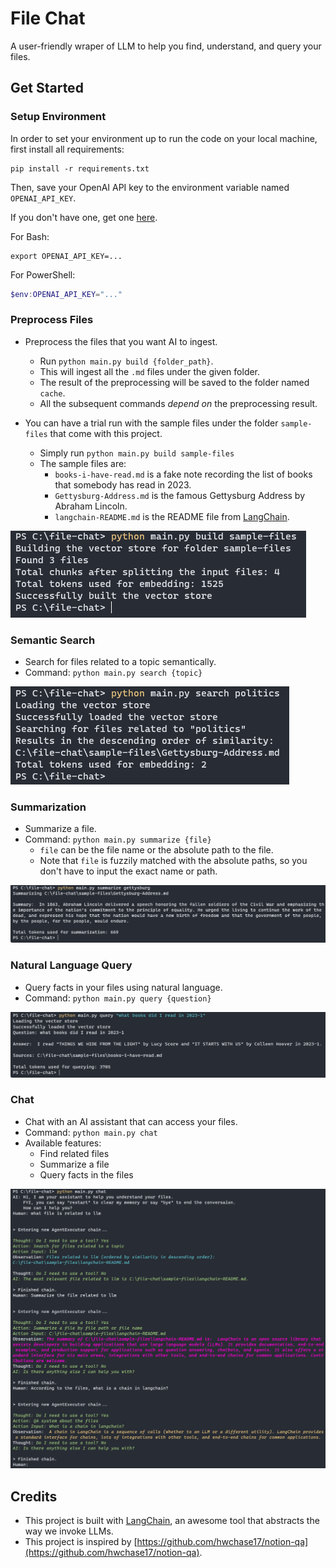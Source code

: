 # File Chat

A user-friendly wraper of LLM to help you find, understand, and query your files.

## Get Started
### Setup Environment

In order to set your environment up to run the code on your local machine, first install all requirements:

```shell
pip install -r requirements.txt
```

Then, save your OpenAI API key to the environment variable named `OPENAI_API_KEY`.

If you don't have one, get one [here](https://beta.openai.com/playground).

For Bash:

```shell
export OPENAI_API_KEY=...
```

For PowerShell:

```powershell
$env:OPENAI_API_KEY="..."
```

### Preprocess Files
- Preprocess the files that you want AI to ingest.
  - Run `python main.py build {folder_path}`.
  - This will ingest all the `.md` files under the given folder.
  - The result of the preprocessing will be saved to the folder named `cache`.
  - All the subsequent commands *depend on* the preprocessing result.

- You can have a trial run with the sample files under the folder `sample-files` that come with this project.
  - Simply run `python main.py build sample-files`
  - The sample files are:
    - `books-i-have-read.md` is a fake note recording the list of books that somebody has read in 2023.
    - `Gettysburg-Address.md` is the famous Gettysburg Address by Abraham Lincoln.
    - `langchain-README.md` is the README file from [LangChain](https://github.com/hwchase17/langchain).

![screenshot of preprocessing sample files](docs/images/build.png)

### Semantic Search
- Search for files related to a topic semantically.
- Command: `python main.py search {topic}`

![screenshot of semantically search for files related to "politics"](docs/images/search.png)

### Summarization
- Summarize a file.
- Command: `python main.py summarize {file}`
  - `file` can be the file name or the absolute path to the file.
  - Note that `file` is fuzzily matched with the absolute paths, so you don't have to input the exact name or path.

![screenshot of summarizing Gettysburg Address"](docs/images/summarize.png)

### Natural Language Query
- Query facts in your files using natural language.
- Command: `python main.py query {question}`

![screenshot of querying the books I read"](docs/images/query.png)

### Chat
- Chat with an AI assistant that can access your files.
- Command: `python main.py chat`
- Available features:
  - Find related files
  - Summarize a file
  - Query facts in the files

![screenshot of chatting"](docs/images/chat.png)

## Credits
- This project is built with [LangChain](https://github.com/hwchase17/langchain), an awesome tool that abstracts the way we invoke LLMs.
- This project is inspired by [https://github.com/hwchase17/notion-qa](https://github.com/hwchase17/notion-qa).
